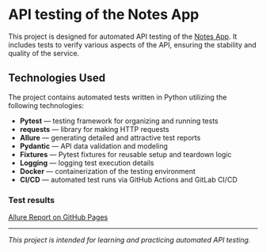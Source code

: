 # API testing of the Notes App

This project is designed for automated API testing of the 
[Notes App](https://practice.expandtesting.com/notes/api/api-docs/).
It includes tests to verify various aspects of the API, ensuring the stability and quality of the service.

## Technologies Used

The project contains automated tests written in Python utilizing the following technologies:

- **Pytest** — testing framework for organizing and running tests
- **requests** — library for making HTTP requests
- **Allure** — generating detailed and attractive test reports
- **Pydantic** — API data validation and modeling
- **Fixtures** — Pytest fixtures for reusable setup and teardown logic
- **Logging** —  logging test execution details
- **Docker** — containerization of the testing environment
- **CI/CD** — automated test runs via GitHub Actions and GitLab CI/CD

### Test results

[Allure Report on GitHub Pages](https://rosemqa.github.io/QA_API_NotesApp/20/index.html)

---
*This project is intended for learning and practicing automated API testing.*